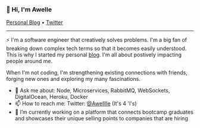 ### 👋 Hi,  I'm Awelle

<p>
  <a href="https://uncomplex.io">Personal Blog</a> •
  <a href="https://twitter.com/awelllle">Twitter</a>
</p>

---

⚡ I'm a software engineer that creatively solves problems. I'm a big fan of breaking down complex tech terms so that it becomes easily understood. This is why I started my personal [blog](https://uncomplex.io). I'm all about postively impacting people around me.

When I'm not coding, I'm strengthening existing connections with friends, forging new ones and exploring my many fascinations.



 - 💬  Ask me about: Node, Microservices, RabbitMQ, WebSockets, DigitalOcean, Heroku, Docker
 - 📫  How to reach me: Twitter: [@Awelllle](https://twitter.com/awelllle) (It's 4 'l's)
 - 🔭 I’m currently working on a platform that connects bootcamp graduates and showcases their unique selling points to companies that are hiring
 
 
 
 
<!--
**awelllle/awelllle** is a ✨ _special_ ✨ repository because its `README.md` (this file) appears on your GitHub profile.

Here are some ideas to get you started:

- 🔭 I’m currently working on ...
- 🌱 I’m currently learning ...
- 👯 I’m looking to collaborate on ...
- 🤔 I’m looking for help with ...
- 💬 Ask me about ...
- 📫 How to reach me: ...
- 😄 Pronouns: ...
- ⚡ Fun fact: ...
-->

